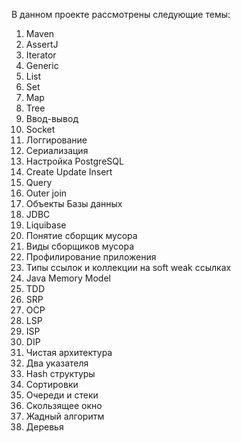 В данном проекте рассмотрены следующие темы:
1. Maven
2. AssertJ
3. Iterator
4. Generic
5. List
6. Set
7. Map
8. Tree
9. Ввод-вывод
10. Socket 
11. Логгирование 
12. Сериализация 
13. Настройка PostgreSQL 
14. Create Update Insert
15. Query
16. Outer join
17. Объекты Базы данных
18. JDBC 
19. Liquibase 
20. Понятие сборщик мусора
21. Виды сборщиков мусора
22. Профилирование приложения
23. Типы ссылок и коллекции на soft weak ссылках
24. Java Memory Model
25. TDD
26. SRP
27. OCP
28. LSP
29. ISP
30. DIP
31. Чистая архитектура
32. Два указателя
33. Hash структуры
34. Сортировки
35. Очереди и стеки
36. Скользящее окно
37. Жадный алгоритм
38. Деревья
